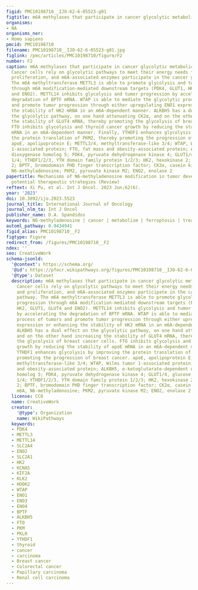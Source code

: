 ```yaml
---
figid: PMC10198710__IJO-62-6-05523-g01
figtitle: m6A methylases that participate in cancer glycolytic metabolic pathways
organisms:
- NA
organisms_ner:
- Homo sapiens
pmcid: PMC10198710
filename: PMC10198710__IJO-62-6-05523-g01.jpg
figlink: /pmc/articles/PMC10198710/figure/F2
number: F2
caption: m6A methylases that participate in cancer glycolytic metabolic pathways.
  Cancer cells rely on glycolytic pathways to meet their energy needs for growth and
  proliferation, and m6A-associated enzymes participate in the cancer glycolytic pathway.
  The m6A methyltransferase METTL3 is able to promote glycolysis and tumor progression
  through m6A modification-mediated downstream targets (PDK4, GLUT1, HK2, GLUT1, GLUT4
  and ENO2). METTL14 inhibits glycolysis and tumor progression by accelerating the
  degradation of BPTF mRNA. WTAP is able to mediate the glycolytic process of tumors
  and promote tumor progression through either upregulating ENO1 expression or enhancing
  the stability of HK2 mRNA in an m6A-dependent manner. ALKBH5 has a dual effect on
  the glycolytic pathway, on one hand attenuating CK2α, and on the other hand increasing
  the stability of GLUT4 mRNA, thereby promoting the glycolysis of breast cancer cells.
  FTO inhibits glycolysis and thyroid cancer growth by reducing the stability of apoE
  mRNA in an m6A-dependent manner. Finally, YTHDF1 enhances glycolysis by improving
  the protein translation of PKM2, thereby promoting the progression of breast cancer.
  apoE, apolipoprotein E; METTL3/4, methyltransferase-like 3/4; WTAP, Wilms tumor
  1-associated protein; FTO, fat mass and obesity-associated protein; ALKBH5, α-ketoglutarate-dependent
  dioxygenase homolog 5; PDK4, pyruvate dehydrogenase kinase 4; GLUT1/4, glucose transporter
  1/4; YTHDF1/2/3, YTH domain family protein 1/2/3; HK2, hexokinase 2; ENO2, enolase
  2; BPTF, bromodomain PHD finger transcription factor; CK2α, casein kinase 2α; m6A,
  N6-methyladenosine; PKM2, pyruvate kinase M2; ENO2, enolase 2
papertitle: Mechanisms of N6-methyladenosine modification in tumor development and
  potential therapeutic strategies (Review)
reftext: Xi Pu, et al. Int J Oncol. 2023 Jun;62(6).
year: '2023'
doi: 10.3892/ijo.2023.5523
journal_title: International Journal of Oncology
journal_nlm_ta: Int J Oncol
publisher_name: D.A. Spandidos
keywords: N6-methyladenosine | cancer | metabolism | ferroptosis | treatment
automl_pathway: 0.9434941
figid_alias: PMC10198710__F2
figtype: Figure
redirect_from: /figures/PMC10198710__F2
ndex: ''
seo: CreativeWork
schema-jsonld:
  '@context': https://schema.org/
  '@id': https://pfocr.wikipathways.org/figures/PMC10198710__IJO-62-6-05523-g01.html
  '@type': Dataset
  description: m6A methylases that participate in cancer glycolytic metabolic pathways.
    Cancer cells rely on glycolytic pathways to meet their energy needs for growth
    and proliferation, and m6A-associated enzymes participate in the cancer glycolytic
    pathway. The m6A methyltransferase METTL3 is able to promote glycolysis and tumor
    progression through m6A modification-mediated downstream targets (PDK4, GLUT1,
    HK2, GLUT1, GLUT4 and ENO2). METTL14 inhibits glycolysis and tumor progression
    by accelerating the degradation of BPTF mRNA. WTAP is able to mediate the glycolytic
    process of tumors and promote tumor progression through either upregulating ENO1
    expression or enhancing the stability of HK2 mRNA in an m6A-dependent manner.
    ALKBH5 has a dual effect on the glycolytic pathway, on one hand attenuating CK2α,
    and on the other hand increasing the stability of GLUT4 mRNA, thereby promoting
    the glycolysis of breast cancer cells. FTO inhibits glycolysis and thyroid cancer
    growth by reducing the stability of apoE mRNA in an m6A-dependent manner. Finally,
    YTHDF1 enhances glycolysis by improving the protein translation of PKM2, thereby
    promoting the progression of breast cancer. apoE, apolipoprotein E; METTL3/4,
    methyltransferase-like 3/4; WTAP, Wilms tumor 1-associated protein; FTO, fat mass
    and obesity-associated protein; ALKBH5, α-ketoglutarate-dependent dioxygenase
    homolog 5; PDK4, pyruvate dehydrogenase kinase 4; GLUT1/4, glucose transporter
    1/4; YTHDF1/2/3, YTH domain family protein 1/2/3; HK2, hexokinase 2; ENO2, enolase
    2; BPTF, bromodomain PHD finger transcription factor; CK2α, casein kinase 2α;
    m6A, N6-methyladenosine; PKM2, pyruvate kinase M2; ENO2, enolase 2
  license: CC0
  name: CreativeWork
  creator:
    '@type': Organization
    name: WikiPathways
  keywords:
  - PDK4
  - METTL3
  - METTL14
  - SLC2A4
  - ENO2
  - SLC2A1
  - HK2
  - KCNA5
  - KIF2A
  - KLK2
  - HOOK2
  - WTAP
  - ENO1
  - ENO3
  - ENO4
  - BPTF
  - ALKBH5
  - FTO
  - PKM
  - PKLR
  - YTHDF1
  - thyroid
  - cancer
  - carcinoma
  - Breast cancer
  - Colorectal cancer
  - Papillary carcinoma
  - Renal cell carcinoma
---
```

